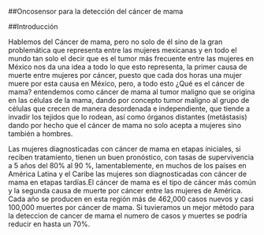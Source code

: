 ##Oncosensor para la detección del cáncer de mama

##Introducción

Hablemos del Cáncer de mama, pero no solo de él sino de la gran problemática que representa entre las mujeres mexicanas y en todo el mundo
tan solo el decir que es el tumor más frecuente entre las mujeres en México nos da una idea a todo lo que esto representa, la primer causa
de muerte entre mujeres por cáncer, puesto que cada dos horas una mujer muere por esta causa en México, pero, a todo esto ¿Qué es el cáncer
de mama? entendemos como cáncer de mama al tumor maligno que se origina en las células de la mama, dando por concepto  tumor maligno al
grupo de células que crecen de manera desordenada e independiente, que tiende a invadir los tejidos que lo rodean, así como órganos distantes
(metástasis) dando por hecho que el cáncer de mama no solo acepta a mujeres sino también a hombres.

Las mujeres diagnosticadas con cáncer de mama en etapas iniciales, si reciben tratamiento, tienen un buen pronóstico, con tasas de
supervivencia a 5 años del 80% al 90 %, lamentablemente, en muchos de los países en América Latina y el Caribe las mujeres son diagnosticadas
con cáncer de mama en etapas tardías.El cáncer de mama es el tipo de cáncer más común y la segunda causa de muerte por cáncer entre las mujeres
de América. Cada año se producen en esta región más de 462,000 casos nuevos y casi 100,000 muertes por cáncer de mama. Si tuvieramos un mejor
método para la deteccion de cancer de mama el numero de casos y muertes se podría  reducir en hasta un 70%.
